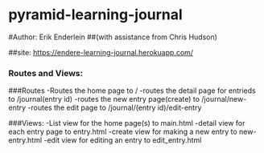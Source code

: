 # pyramid-learning-journal

#Author: Erik Enderlein
##(with assistance from Chris Hudson)

##site: https://endere-learning-journal.herokuapp.com/

### Routes and Views: 


###Routes
    -Routes the home page to /
    -routes the detail page for entrieds to /journal(entry id)
    -routes the new entry page(create) to /journal/new-entry
    -routes the edit page to /journal/(entry id)/edit-entry

###Views:
    -List view for the home page(s) to main.html
    -detail view for each entry page to entry.html
    -create view for making a new entry to new-entry.html
    -edit view for editing an entry to edit_entry.html